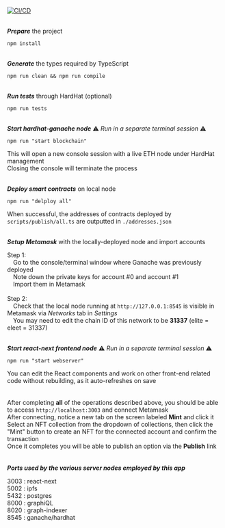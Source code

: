 [![CI/CD](https://github.com/grasshopper47/NFTOpt/actions/workflows/ci.cd.js.yml/badge.svg?branch=main)](https://github.com/grasshopper47/NFTOpt/actions/workflows/ci.cd.js.yml)
<br />
<br />

**_Prepare_** the project

`npm install`<br />
<br />

**_Generate_** the types required by TypeScript

`npm run clean && npm run compile`<br />
<br />

**_Run tests_** through HardHat (optional)

`npm run tests`<br />
<br />

**_Start hardhat-ganache node_** ⚠️ _Run in a separate terminal session_ ⚠️

`npm run "start blockchain"`

This will open a new console session with a live ETH node under HardHat management<br />
Closing the console will terminate the process<br />
<br />

**_Deploy smart contracts_** on local node

`npm run "delploy all"`

When successful, the addresses of contracts deployed by `scripts/publish/all.ts` are outputted in `./addresses.json`<br />
<br />

**_Setup Metamask_** with the locally-deployed node and import accounts

Step 1:<br />
&emsp;Go to the console/terminal window where Ganache was previously deployed<br />
&emsp;Note down the private keys for account #0 and account #1<br />
&emsp;Import them in Metamask<br />
<br />
Step 2:<br />
&emsp;Check that the local node running at `http://127.0.0.1:8545` is visible in Metamask via _Networks_ tab in _Settings_<br />
&emsp;You may need to edit the chain ID of this network to be **31337** (elite = eleet = 31337)<br />
<br />

**_Start react-next frontend node_** ⚠️ _Run in a separate terminal session_ ⚠️

`npm run "start webserver"`

You can edit the React components and work on other front-end related code without rebuilding, as it auto-refreshes on save<br />
<br />
<br />
After completing **all** of the operations described above, you should be able to access `http://localhost:3003` and connect Metamask<br>
After connecting, notice a new tab on the screen labeled **Mint** and click it<br>
Select an NFT collection from the dropdown of collections, then click the "Mint" button to create an NFT for the connected account and confirm the transaction<br>
Once it completes you will be able to publish an option via the **Publish** link<br>
<br>
<br>
**_Ports used by the various server nodes employed by this app_**

3003 : react-next     <br />
5002 : ipfs           <br />
5432 : postgres       <br />
8000 : graphiQL       <br />
8020 : graph-indexer  <br />
8545 : ganache/hardhat<br />

